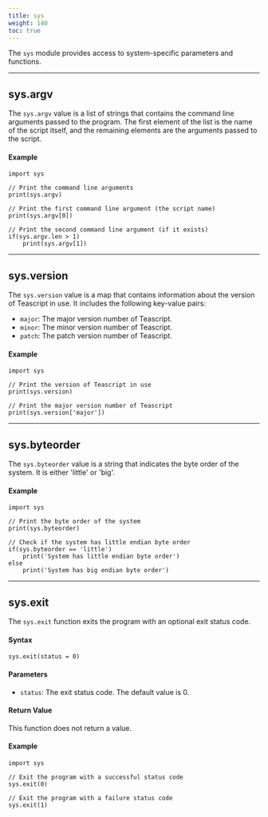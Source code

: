 ```yaml
---
title: sys
weight: 140
toc: true
---
```


The `sys` module provides access to system-specific parameters and functions.

---

## sys.argv

The `sys.argv` value is a list of strings that contains the command line arguments passed to the program. The first element of the list is the name of the script itself, and the remaining elements are the arguments passed to the script.

#### Example

```tea
import sys

// Print the command line arguments
print(sys.argv)

// Print the first command line argument (the script name)
print(sys.argv[0])

// Print the second command line argument (if it exists)
if(sys.argv.len > 1)
    print(sys.argv[1])
```

---

## sys.version

The `sys.version` value is a map that contains information about the version of Teascript in use. It includes the following key-value pairs:

-   `major`: The major version number of Teascript.
-   `minor`: The minor version number of Teascript.
-   `patch`: The patch version number of Teascript.

#### Example

```tea
import sys

// Print the version of Teascript in use
print(sys.version)

// Print the major version number of Teascript
print(sys.version['major'])
```

---

## sys.byteorder

The `sys.byteorder` value is a string that indicates the byte order of the system. It is either 'little' or 'big'.

#### Example

```tea
import sys

// Print the byte order of the system
print(sys.byteorder)

// Check if the system has little endian byte order
if(sys.byteorder == 'little')
    print('System has little endian byte order')
else
    print('System has big endian byte order')
```

---

## sys.exit

The `sys.exit` function exits the program with an optional exit status code.

#### Syntax

```tea
sys.exit(status = 0)
```

#### Parameters

-   `status`: The exit status code. The default value is 0.

#### Return Value

This function does not return a value.

#### Example

```tea
import sys

// Exit the program with a successful status code
sys.exit(0)

// Exit the program with a failure status code
sys.exit(1)
```